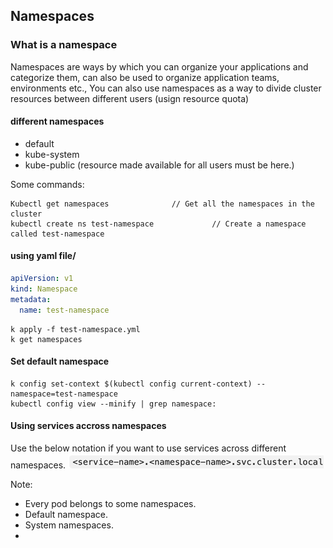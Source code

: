 ## Namespaces

### What is a namespace

Namespaces are ways by which you can organize your applications and categorize them, can also be used to organize application teams, environments etc., 
You can also use namespaces as a way to divide cluster resources between different users (usign resource quota)
#### different namespaces
- default 
- kube-system
- kube-public (resource made available for all users must be here.)





Some commands:
```shell script
Kubectl get namespaces              // Get all the namespaces in the cluster
kubectl create ns test-namespace             // Create a namespace called test-namespace
```

#### using yaml file/
```yaml
apiVersion: v1
kind: Namespace
metadata:
  name: test-namespace

```

```shell script
k apply -f test-namespace.yml
k get namespaces
```

#### Set default namespace
```shell script
k config set-context $(kubectl config current-context) --namespace=test-namespace
kubectl config view --minify | grep namespace:
```

#### Using services accross namespaces
Use the below notation if you want to use services across different namespaces.
![](.readme_images/60b370f6.png)

Note:
- Every pod belongs to some namespaces. 
- Default namespace. 
- System namespaces. 
- 
